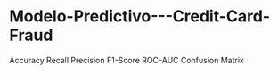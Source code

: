 # Modelo-Predictivo---Credit-Card-Fraud

Accuracy
Recall
Precision
F1-Score
ROC-AUC
Confusion Matrix
